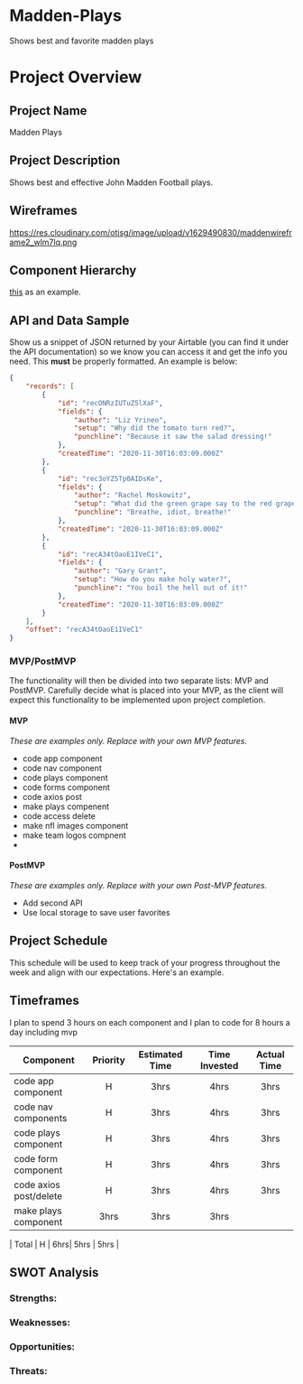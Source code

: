 # Madden-Plays
Shows best and favorite madden plays

# Project Overview

## Project Name

Madden Plays

## Project Description

Shows best and effective John Madden Football plays. 

## Wireframes

https://res.cloudinary.com/otisg/image/upload/v1629490830/maddenwireframe2_wlm7lq.png

## Component Hierarchy
[this](https://res.cloudinary.com/otisg/image/upload/v1629490780/hierarchy_hqh5sr.png) as an example.

## API and Data Sample

Show us a snippet of JSON returned by your Airtable (you can find it under the API documentation) so we know you can access it and get the info you need. This __must__ be properly formatted. An example is below:

```json
{
    "records": [
        {
            "id": "recONRzIUTuZ5lXaF",
            "fields": {
                "author": "Liz Yrineo",
                "setup": "Why did the tomato turn red?",
                "punchline": "Because it saw the salad dressing!"
            },
            "createdTime": "2020-11-30T16:03:09.000Z"
        },
        {
            "id": "rec3oYZ5Tp0AIDsKe",
            "fields": {
                "author": "Rachel Moskowitz",
                "setup": "What did the green grape say to the red grape?",
                "punchline": "Breathe, idiot, breathe!"
            },
            "createdTime": "2020-11-30T16:03:09.000Z"
        },
        {
            "id": "recA34tOaoE1IVeC1",
            "fields": {
                "author": "Gary Grant",
                "setup": "How do you make holy water?",
                "punchline": "You boil the hell out of it!"
            },
            "createdTime": "2020-11-30T16:03:09.000Z"
        }
    ],
    "offset": "recA34tOaoE1IVeC1"
}
```

### MVP/PostMVP

The functionality will then be divided into two separate lists: MVP and PostMVP.  Carefully decide what is placed into your MVP, as the client will expect this functionality to be implemented upon project completion.  

#### MVP 
*These are examples only. Replace with your own MVP features.*

- code app component
- code nav component
- code plays component
- code forms component
- code axios post
- make plays compenent
- code access delete
- make nfl images component
- make team logos compnent
- 

#### PostMVP  
*These are examples only. Replace with your own Post-MVP features.*

- Add second API
- Use local storage to save user favorites

## Project Schedule

This schedule will be used to keep track of your progress throughout the week and align with our expectations. Here's an example.


## Timeframes

I plan to spend 3 hours on each component and I plan to code for 8 hours a day including mvp 

| Component | Priority | Estimated Time | Time Invested | Actual Time |
| --- | :---: |  :---: | :---: | :---: |
| code app component | H | 3hrs| 4hrs | 3hrs |
| code nav components | H | 3hrs| 4hrs | 3hrs |
| code plays component | H | 3hrs| 4hrs | 3hrs|
| code form component | H | 3hrs| 4hrs | 3hrs|
| code axios post/delete | H | 3hrs| 4hrs| 3hrs|
| make plays component| 3hrs| 3hrs| 3hrs|


| Total | H | 6hrs| 5hrs | 5hrs |

## SWOT Analysis

### Strengths:

### Weaknesses:

### Opportunities:

### Threats:
